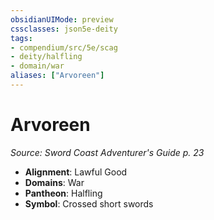 ```yaml
---
obsidianUIMode: preview
cssclasses: json5e-deity
tags:
- compendium/src/5e/scag
- deity/halfling
- domain/war
aliases: ["Arvoreen"]
---
```

# Arvoreen
*Source: Sword Coast Adventurer's Guide p. 23* 

- **Alignment**: Lawful Good
- **Domains**: War
- **Pantheon**: Halfling
- **Symbol**: Crossed short swords
